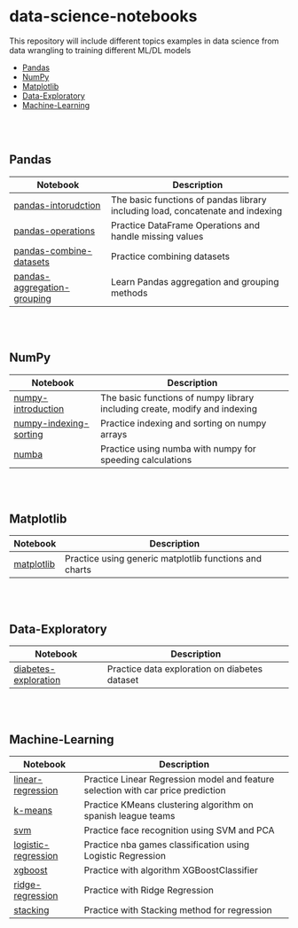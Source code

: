 # data-science-notebooks
This repository will include different topics examples in data science from data wrangling to training different ML/DL models

* [Pandas](#Pandas)
* [NumPy](#NumPy)
* [Matplotlib](#Matplotlib)
* [Data-Exploratory](#Data-Exploratory)
* [Machine-Learning](#Machine-Learning)

<br><br>

## Pandas

| Notebook  | Description  |
|---|---|
| [pandas-intorudction](https://github.com/TomerGoldfeder/data-science-notebooks/blob/main/pandas/pandas_introduction.ipynb)  | The basic functions of pandas library including load, concatenate and indexing  |
| [pandas-operations](https://github.com/TomerGoldfeder/data-science-notebooks/blob/main/pandas/pandas_operations_missing_values.ipynb)  | Practice DataFrame Operations and handle missing values  |
| [pandas-combine-datasets](https://github.com/TomerGoldfeder/data-science-notebooks/blob/main/pandas/pandas_combining_datasets.ipynb)  | Practice combining datasets  |
| [pandas-aggregation-grouping](https://github.com/TomerGoldfeder/data-science-notebooks/blob/main/pandas/pandas_agg_grouping.ipynb)  | Learn Pandas aggregation and grouping methods  |

<br>
<br>
  
## NumPy

| Notebook  | Description  |
|---|---|
| [numpy-introduction](https://github.com/TomerGoldfeder/data-science-notebooks/blob/main/numpy/numpy_introduction.ipynb)  | The basic functions of numpy library including create, modify and indexing  |
| [numpy-indexing-sorting](https://github.com/TomerGoldfeder/data-science-notebooks/blob/main/numpy/numpy-indexing-sorting.ipynb)  | Practice indexing and sorting on numpy arrays  |
| [numba](https://github.com/TomerGoldfeder/data-science-notebooks/blob/main/numpy/numba.ipynb)  | Practice using numba with numpy for speeding calculations  |

<br><br>

## Matplotlib

| Notebook  | Description  |
|---|---|
| [matplotlib](https://github.com/TomerGoldfeder/data-science-notebooks/blob/main/matplotlib/matplotlib.ipynb)  | Practice using generic matplotlib functions and charts  |

<br><br>

## Data-Exploratory

| Notebook  | Description  |
|---|---|
| [diabetes-exploration](https://github.com/TomerGoldfeder/data-science-notebooks/blob/main/data-exploratory/diabetes_exploratory.ipynb)  | Practice data exploration on diabetes dataset  |

<br><br>

## Machine-Learning

| Notebook  | Description  |
|---|---|
|  [linear-regression](https://github.com/TomerGoldfeder/data-science-notebooks/blob/main/machine-learning/car_price_predictions.ipynb)  | Practice Linear Regression model and feature selection with car price prediction |
|  [k-means](https://github.com/TomerGoldfeder/data-science-notebooks/blob/main/machine-learning/spanish_league_teams_cluster.ipynb)  | Practice KMeans clustering algorithm on spanish league teams |
|  [svm](https://github.com/TomerGoldfeder/data-science-notebooks/blob/main/machine-learning/face_recognition.ipynb)  | Practice face recognition using SVM and PCA  |
|  [logistic-regression](https://github.com/TomerGoldfeder/data-science-notebooks/blob/main/machine-learning/nba_games_prediction.ipynb)  | Practice nba games classification using Logistic Regression |
|  [xgboost](https://github.com/TomerGoldfeder/data-science-notebooks/blob/main/machine-learning/titanic.ipynb)  | Practice with algorithm XGBoostClassifier |
|  [ridge-regression](https://github.com/TomerGoldfeder/data-science-notebooks/blob/main/machine-learning/ridge_regression.ipynb)  | Practice with Ridge Regression  |
|  [stacking](https://github.com/TomerGoldfeder/data-science-notebooks/blob/main/machine-learning/stacking.ipynb)  | Practice with Stacking method for regression  |


